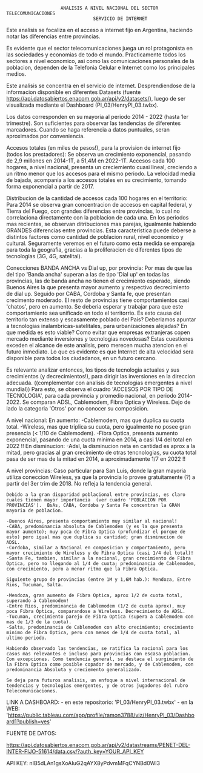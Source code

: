 
                        ANALISIS A NIVEL NACIONAL DEL SECTOR TELECOMUNICACIONES
                                    SERVICIO DE INTERNET

Este analisis se focaliza en el acceso a internet fijo en Argentina, haciendo notar las diferencias entre provincias.

Es evidente que el sector telecomunicaciones juega un rol protagonista en las sociedades y economias de todo el mundo. Practicamente todos los sectores a nivel economico, asi como las comunicaciones personales de la poblacion, dependen de la Telefonia Celular e Internet como los principales medios. 

Este analisis se concentra en el servicio de internet. Desprendiendose de la informacion disponible en diferentes Datasets (fuente https://api.datosabiertos.enacom.gob.ar/api/v2/datasets/), luego de ser visualizada mediante el Dashboard (PI_03/HenryPI_03.twbx).

Los datos corresponden en su mayoria al periodo 2014 - 2022 (hasta 1er trimestre). Son suficientes para observar las tendencias de diferentes marcadores. Cuando se haga referencia a datos puntuales, seran aproximados por conveniencia.

Accesos totales (en miles de pesos!), para la provision de internet fijo (todos los prestadores):
Se observa un crecimiento exponencial, pasando de 2,9 millones en 2014-1T, a  51,4M en 2022-1T. 
Accesos cada 100 hogares, a nivel nacional, presenta un creciemiento cuasi lineal, creciendo a un ritmo menor que los accesos para el mismo periodo. 
La velocidad media de bajada, acompania a los accesos totales en su crecimiento, tomando forma exponencial a partir de 2017. 

Distribucion de la cantidad de accesos cada 100 hogares en el territorio:
Para 2014 se observa gran concentracion de accesos en capital federal, y Tierra del Fuego, con grandes diferencias entre provincias,  lo cual no correlaciona directamente con la poblacion de cada una. En los periodos mas recientes, se observan ditribuciones mas parejas, igualmente habiendo GRANDES diferencias entre provincias. Esta caracteristica puede deberse a distintos factores como cantidad de poblacion rural, nivel economico y cultural. Seguramente veremos en el futuro como esta medida se empareja para toda la geografia, gracias a la proliferacion de diferentes tipos de tecnologias (3G, 4G, satelital).

Conecciones BANDA ANCHA vs Dial up, por provincia:
Por mas de que las del tipo 'Banda ancha' superan a las de tipo 'Dial up' en todas las provincias, las de banda ancha no tienen el crecimiento esperado, siendo Buenos Aires la que presenta mayor aumento y respectivo decrecimiento de dial up. Seguido por CABA, Cordoba y Santa fe, que presentan crecimento moderado. El resto de provincias tiene comportamientos casi 'chatos', pero en aumento. Se deberia esperar y trabajar para que este comportamiento sea unificado en todo el territorrio. Es esto causa del territorio tan extenso y escasamente poblado del Pais? Deberiamos apuntar a tecnologias inalambricas-satelitales, para urbanizaciones alejadas? En que medida es esto viable? Como evitar que empresas extranjeras copen mercado mediante inversiones y tecnologias novedosas?
Estas cuestiones exceden el alcance de este analisis, pero merecen mucha atencion en el futuro inmediato. Lo que es evidente es que Internet de alta velocidad sera disponible para todos los ciudadanos, en un futuro cercano. 

Es relevante analizar entonces, los tipos de tecnologia actuales y sus crecimientos (y decrecimientos!), para dirigir las inversiones en la direccion adecuada. 
((complementar con analisis de tecnologias emergentes a nivel mundial))
Para esto, se observa el cuadro 'ACCESOS POR TIPO DE TECNOLOGIA', para cada provincia y promedio nacional, en periodo 2014-2022.
Se comparan ADSL, Cablemodem, Fibra Optica y Wireless. Dejo de lado la categoria 'Otros' por no conocer su composicion. 


A nivel nacional: 
 En aumento: 
    -Cablemodem, mas que duplica su cuota total.
    -Wireless, mas que triplica su cuota, pero igualmente no posee gran presencia (< 1/10 de Cablemodem).
    -Fibra Optica, presenta aumento exponencial, pasando de una cuota minima en 2014, a casi 1/4 del total en 2022 !!
 En disminucion:
    -Adsl, la disminucion neta en cantidad es aprox a la mitad, pero gracias al gran crecimiento de otras tencnologias, su cuota total pasa de ser mas de la mitad en 2014, a aproximadamente 1/7 en 2022 !!

A nivel provincias: 
    Caso particular para San Luis, donde la gran mayoria utiliza coneccion Wireless, ya que la provincia lo provee gratuitamente (?) a partir del 3er trim de 2018. No refleja la tendencia general.
    
    Debido a la gran disparidad poblacional entre provincias, es claro cuales tienen mayor importancia  (ver cuadro 'POBLACION POR PROVINCIAS').  BsAs, CABA, Cordoba y Santa Fe concentran la GRAN mayoria de poblacion.

    -Buenos Aires, presenta comportamiento muy similar al nacional! 
    -CABA, predominancia absoluta de Cablemodem (y es la que presenta mayor aumento); muy poca de Fibra Optica (profundizar el porque de esto) pero igual mas que duplica su cantidad; gran disminucion de ADSL.  
    -Cordoba, similar a Nacional en composicion y comportamiento, pero mayor crecimiento de Wireless y de Fibra Optica (casi 1/4 del total)!
    -Santa Fe, tambien, similar a la nacional, gran crecimiento de Fibra Optica, pero no llegando al 1/4 de cuota; predominancia de Cablemodem, con crecimiento, pero a menor ritmo que la Fibra Optica.

    Siguiente grupo de provincias (entre 1M y 1,6M hab.): Mendoza, Entre Rios, Tucuman, Salta.

    -Mendoza, gran aumento de Fibra Optica, aprox 1/2 de cuota total, superando a Cablemodem!
    -Entre Rios, predominancia de Cablemodem (1/2 de cuota aprox), muy poca Fibra Optica, comparandose a Wireless. Decrecimiento de ADSL. 
    -Tucuman, crecimiento parejo de Fibra Optica (supera a Cablemodem con mas de 1/3 de la cuota).
    -Salta, predominancia de Cablemodem con alto crecimiento; crecimiento minimo de Fibra Optica, pero con menos de 1/4 de cuota total, al ultimo periodo. 

    Habiendo observado las tendencias, se ratifica la nacional para los casos mas relevantes e incluso para provincias con escasa poblacion. Con excepciones. Como tendencia general, se destaca el surgimiento de la Fibra Optica como posible copador de mercado, y de Cablemodem, con predominancia Absoluta y creciemento generalizado. 

    Se deja para futuros analisis, un enfoque a nivel internacional de tendencias y tecnologias emergentes, y de otros jugadores del rubro Telecomunicaciones.


LINK A DASHBOARD: - en este repositorio: 'PI_03/HenryPI_03.twbx'
                  - en la WEB: 'https://public.tableau.com/app/profile/ramon3788/viz/HenryPI_03/Dashboard1?publish=yes'

FUENTE DE DATOS:

https://api.datosabiertos.enacom.gob.ar/api/v2/datastreams/PENET-DEL-INTER-FIJO-51614/data.csv/?auth_key=YOUR_API_KEY

API KEY: nIB5dLAn1gsXoAIuG2qAYX8yPdvmMFqCYNBd0Wl3








